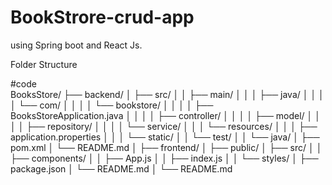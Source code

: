 # BookStrore-crud-app
using Spring boot and React Js.

Folder Structure

#code \
BooksStore/
├── backend/
│   ├── src/
│   │   ├── main/
│   │   │   ├── java/
│   │   │   │   └── com/
│   │   │   │       └── bookstore/
│   │   │   │           ├── BooksStoreApplication.java
│   │   │   │           ├── controller/
│   │   │   │           ├── model/
│   │   │   │           ├── repository/
│   │   │   │           └── service/
│   │   │   └── resources/
│   │   │       ├── application.properties
│   │   │       └── static/
│   │   └── test/
│   │       └── java/
│   ├── pom.xml
│   └── README.md
│
├── frontend/
│   ├── public/
│   ├── src/
│   │   ├── components/
│   │   ├── App.js
│   │   ├── index.js
│   │   └── styles/
│   ├── package.json
│   └── README.md
│
└── README.md



